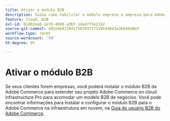 ```yaml
---
title: Ativar o módulo B2B
description: Saiba como habilitar o módulo empresa a empresa para Adobe Commerce na infraestrutura em nuvem.
feature: Cloud, B2B
exl-id: 01d02ea0-1e7d-4608-adbf-1dad7f5e2182
source-git-commit: 402e9e8120417507937173195d4043a3bb49d8ed
workflow-type: tm+mt
source-wordcount: '74'
ht-degree: 0%

---
```


# Ativar o módulo B2B

Se seus clientes forem empresas, você poderá instalar o módulo B2B da Adobe Commerce para estender seu projeto Adobe Commerce on cloud infrastructure Pro para acomodar um modelo B2B de negócios. Você pode encontrar informações para instalar e configurar o módulo B2B para o Adobe Commerce na infraestrutura em nuvem, na [Guia do usuário B2B do Adobe Commerce](https://experienceleague.adobe.com/docs/commerce-admin/b2b/guide-overview.html).

